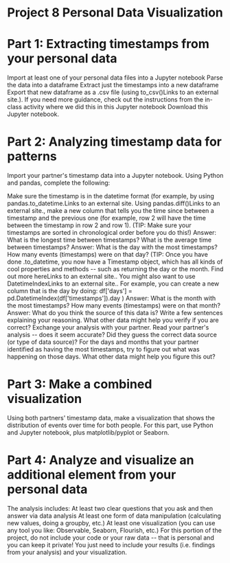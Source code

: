 # Project 8 Personal Data Visualization

# Part 1: Extracting timestamps from your personal data
Import at least one of your personal data files into a Jupyter notebook
Parse the data into a dataframe
Extract just the timestamps into a new dataframe
Export that new dataframe as a .csv file (using to_csv()Links to an external site.).
If you need more guidance, check out the instructions from the in-class activity where we did this in this Jupyter notebook Download this Jupyter notebook.
# Part 2: Analyzing timestamp data for patterns
Import your partner's timestamp data into a Jupyter notebook. Using Python and pandas, complete the following:

Make sure the timestamp is in the datetime format (for example, by using pandas.to_datetime.Links to an external site.
Using pandas.diff()Links to an external site., make a new column that tells you the time since between a timestamp and the previous one (for example, row 2 will have the time between the timestamp in row 2 and row 1). (TIP: Make sure your timestamps are sorted in chronological order before you do this!)
Answer: What is the longest time between timestamps? What is the average time between timestamps?
Answer: What is the day with the most timestamps? How many events (timestamps) were on that day? (TIP: Once you have done .to_datetime, you now have a Timestamp object, which has all kinds of cool properties and methods -- such as returning the day or the month. Find out more hereLinks to an external site.. You might also want to use DatetimeIndexLinks to an external site.. For example, you can create a new column that is the day by doing: df['days'] = pd.DatetimeIndex(df['timestamps']).day )
Answer: What is the month with the most timestamps? How many events (timestamps) were on that month?
Answer: What do you think the source of this data is? Write a few sentences explaining your reasoning. What other data might help you verify if you are correct?
Exchange your analysis with your partner. Read your partner's analysis -- does it seem accurate? Did they guess the correct data source (or type of data source)?
For the days and months that your partner identified as having the most timestamps, try to figure out what was happening on those days. What other data might help you figure this out?

# Part 3: Make a combined visualization
Using both partners' timestamp data, make a visualization that shows the distribution of events over time for both people. For this part, use Python and Jupyter notebook, plus matplotlib/pyplot or Seaborn.

# Part 4: Analyze and visualize an additional element from  your personal data
The analysis includes:
At least two clear questions that you ask and then answer via data analysis
At least one form of data manipulation (calculating new values, doing a groupby, etc.)
At least one visualization (you can use any tool you like: Observable, Seaborn, Flourish, etc.)
For this portion of the project, do not include your code or your raw data -- that is personal and you can keep it private! You just need to include your results (i.e. findings from your analysis) and your visualization.
